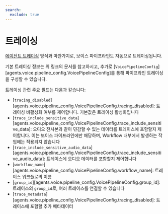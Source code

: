 ```yaml
---
search:
  exclude: true
---
```

# 트레이싱

[에이전트 트레이싱](../tracing.md) 방식과 마찬가지로, 보이스 파이프라인도 자동으로 트레이싱됩니다.

기본 트레이싱 정보는 위 링크의 문서를 참고하시고, 추가로 [`VoicePipelineConfig`][agents.voice.pipeline_config.VoicePipelineConfig]를 통해 파이프라인 트레이싱을 구성할 수 있습니다.

트레이싱 관련 주요 필드는 다음과 같습니다:

-   [`tracing_disabled`][agents.voice.pipeline_config.VoicePipelineConfig.tracing_disabled]: 트레이싱 비활성화 여부를 제어합니다. 기본값은 트레이싱 활성화입니다
-   [`trace_include_sensitive_data`][agents.voice.pipeline_config.VoicePipelineConfig.trace_include_sensitive_data]: 오디오 전사본과 같이 민감할 수 있는 데이터를 트레이스에 포함할지 제어합니다. 이는 보이스 파이프라인에만 해당하며, Workflow 내부에서 발생하는 작업에는 적용되지 않습니다
-   [`trace_include_sensitive_audio_data`][agents.voice.pipeline_config.VoicePipelineConfig.trace_include_sensitive_audio_data]: 트레이스에 오디오 데이터를 포함할지 제어합니다
-   [`workflow_name`][agents.voice.pipeline_config.VoicePipelineConfig.workflow_name]: 트레이스 워크플로의 이름
-   [`group_id`][agents.voice.pipeline_config.VoicePipelineConfig.group_id]: 트레이스의 `group_id`로, 여러 트레이스를 연결할 수 있습니다
-   [`trace_metadata`][agents.voice.pipeline_config.VoicePipelineConfig.tracing_disabled]: 트레이스에 포함할 추가 메타데이터